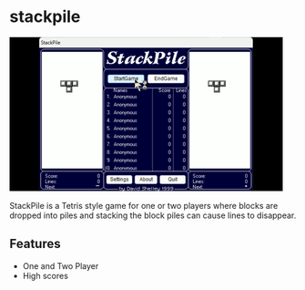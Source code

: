 # stackpile

![StackPile Gameplay](stackpile_gameplay.gif)

StackPile is a Tetris style game for one or two players where blocks are dropped into piles and stacking the block piles can cause lines to disappear.

## Features
- One and Two Player
- High scores
